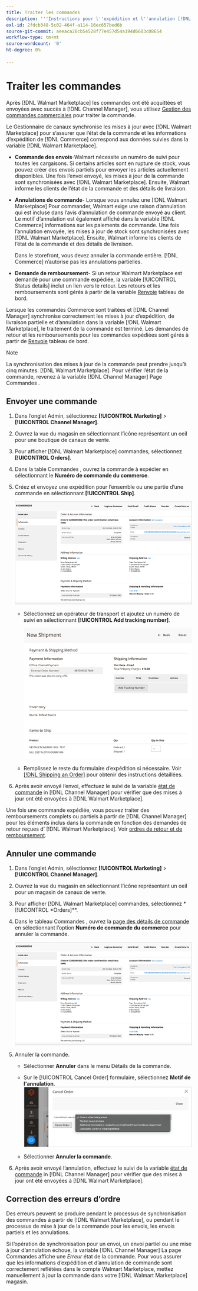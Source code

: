 ```yaml
---
title: Traiter les commandes
description: '''Instructions pour l''expédition et l''annulation [!DNL Walmart Marketplace] commandes d’Adobe Commerce et de Magento Open Source."'
exl-id: 2fdcb348-5c02-464f-a114-16ec657bed6b
source-git-commit: aeeaca20cb54528f77e457d54a194d6603c08654
workflow-type: tm+mt
source-wordcount: '0'
ht-degree: 0%

---
```


# Traiter les commandes

Après [!DNL Walmart Marketplace] les commandes ont été acquittées et envoyées avec succès à [!DNL Channel Manager], vous utilisez [Gestion des commandes commerciales](https://docs.magento.com/user-guide/sales/orders-workspace.html) pour traiter la commande.

Le Gestionnaire de canaux synchronise les mises à jour avec [!DNL Walmart Marketplace] pour s’assurer que l’état de la commande et les informations d’expédition de [!DNL Commerce] correspond aux données suivies dans la variable [!DNL Walmart Marketplace].

* **Commande des envois**-Walmart nécessite un numéro de suivi pour toutes les cargaisons. Si certains articles sont en rupture de stock, vous pouvez créer des envois partiels pour envoyer les articles actuellement disponibles. Une fois l’envoi envoyé, les mises à jour de la commande sont synchronisées avec [!DNL Walmart Marketplace]. Ensuite, Walmart informe les clients de l’état de la commande et des détails de livraison.

* **Annulations de commande**- Lorsque vous annulez une [!DNL Walmart Marketplace] Pour commander, Walmart exige une raison d’annulation qui est incluse dans l’avis d’annulation de commande envoyé au client. Le motif d’annulation est également affiché dans la variable [!DNL Commerce] informations sur les paiements de commande. Une fois l’annulation envoyée, les mises à jour de stock sont synchronisées avec [!DNL Walmart Marketplace]. Ensuite, Walmart informe les clients de l’état de la commande et des détails de livraison.

   Dans le storefront, vous devez annuler la commande entière. [!DNL Commerce] n’autorise pas les annulations partielles.

* **Demande de remboursement**- Si un retour Walmart Marketplace est demandé pour une commande expédiée, la variable [!UICONTROL Status details] inclut un lien vers le retour. Les retours et les remboursements sont gérés à partir de la variable [Renvoie](return-refund-orders.md) tableau de bord.

Lorsque les commandes Commerce sont traitées et [!DNL Channel Manager] synchronise correctement les mises à jour d’expédition, de livraison partielle et d’annulation dans la variable [!DNL Walmart Marketplace], le traitement de la commande est terminé. Les demandes de retour et les remboursements pour les commandes expédiées sont gérés à partir de [Renvoie](return-refund-orders.md) tableau de bord.

>[!NOTE]
>
> La synchronisation des mises à jour de la commande peut prendre jusqu’à cinq minutes. [!DNL Walmart Marketplace]. Pour vérifier l’état de la commande, revenez à la variable [!DNL Channel Manager] Page Commandes .

## Envoyer une commande

1. Dans l’onglet Admin, sélectionnez **[!UICONTROL Marketing]** > **[!UICONTROL Channel Manager]**.

1. Ouvrez la vue du magasin en sélectionnant l’icône représentant un oeil pour une boutique de canaux de vente.

1. Pour afficher [!DNL Walmart Marketplace] commandes, sélectionnez **[!UICONTROL Orders]**.

1. Dans la table Commandes , ouvrez la commande à expédier en sélectionnant le **Numéro de commande du commerce**.

1. Créez et envoyez une expédition pour l’ensemble ou une partie d’une commande en sélectionnant **[!UICONTROL Ship]**.

   ![Affichage des détails d’une commande Commerce pour une [!DNL Walmart Marketplace] order](assets/order-detail-with-external-order-id.png)

   * Sélectionnez un opérateur de transport et ajoutez un numéro de suivi en sélectionnant **[!UICONTROL Add tracking number]**.

      ![Affichage des détails d’une commande Commerce pour une [!DNL Walmart Marketplace] order](assets/order-shipment-add-tracking-number.png)


   * Remplissez le reste du formulaire d’expédition si nécessaire. Voir [[!DNL Shipping an Order]](https://docs.magento.com/user-guide/sales/order-ship.html) pour obtenir des instructions détaillées.

1. Après avoir envoyé l’envoi, effectuez le suivi de la variable [état de commande](manage-orders.md#about-order-status) in [!DNL Channel Manager] pour vérifier que des mises à jour ont été envoyées à [!DNL Walmart Marketplace].

Une fois une commande expédiée, vous pouvez traiter des remboursements complets ou partiels à partir de [!DNL Channel Manager] pour les éléments inclus dans la commande en fonction des demandes de retour reçues d’ [!DNL Walmart Marketplace]. Voir [ordres de retour et de remboursement](return-refund-orders.md).

## Annuler une commande

1. Dans l’onglet Admin, sélectionnez **[!UICONTROL Marketing]** > **[!UICONTROL Channel Manager]**.

1. Ouvrez la vue du magasin en sélectionnant l’icône représentant un oeil pour un magasin de canaux de vente.

1. Pour afficher [!DNL Walmart Marketplace] commandes, sélectionnez *[!UICONTROL *Orders]**.

1. Dans le tableau Commandes , ouvrez la [page des détails de commande](manage-orders.md#view-order-detail) en sélectionnant l’option **Numéro de commande du commerce** pour annuler la commande.

   ![Affichage des détails d’une commande Commerce pour une[!DNL Walmart Marketplace]order](assets/order-detail-with-external-order-id.png)

1. Annuler la commande.

   * Sélectionner **Annuler** dans le menu Détails de la commande.

   * Sur le [!UICONTROL Cancel Order] formulaire, sélectionnez **Motif de l&#39;annulation**.
   ![Affichage des détails d’une commande Commerce pour une [!DNL Walmart Marketplace] order](assets/cancel-order-reason-selector.png)

   * Sélectionner **Annuler la commande**.


1. Après avoir envoyé l’annulation, effectuez le suivi de la variable [état de commande](manage-orders.md#about-order-status) in [!DNL Channel Manager] pour vérifier que des mises à jour ont été envoyées à [!DNL Walmart Marketplace].

## Correction des erreurs d’ordre

Des erreurs peuvent se produire pendant le processus de synchronisation des commandes à partir de [!DNL Walmart Marketplace], ou pendant le processus de mise à jour de la commande pour les envois, les envois partiels et les annulations.

Si l’opération de synchronisation pour un envoi, un envoi partiel ou une mise à jour d’annulation échoue, la variable [!DNL Channel Manager] La page Commandes affiche une _Erreur_ état de la commande. Pour vous assurer que les informations d’expédition et d’annulation de commande sont correctement reflétées dans le compte Walmart Marketplace, mettez manuellement à jour la commande dans votre [!DNL Walmart Marketplace] magasin.


